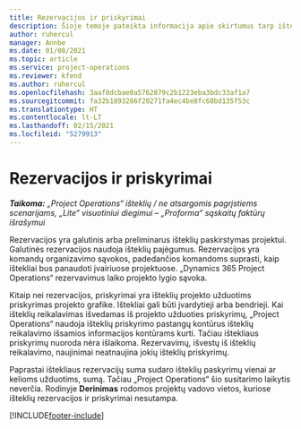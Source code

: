 ```yaml
---
title: Rezervacijos ir priskyrimai
description: Šioje temoje pateikta informacija apie skirtumus tarp išteklių rezervavimų ir išteklių priskyrimų.
author: ruhercul
manager: Annbe
ms.date: 01/08/2021
ms.topic: article
ms.service: project-operations
ms.reviewer: kfend
ms.author: ruhercul
ms.openlocfilehash: 3aaf8dcbae0a5762879c2b1223eba3bdc33af1a7
ms.sourcegitcommit: fa32b1893286f20271fa4ec4be8fc68bd135f53c
ms.translationtype: HT
ms.contentlocale: lt-LT
ms.lasthandoff: 02/15/2021
ms.locfileid: "5279913"
---
```

# <a name="bookings-vs-assignments"></a>Rezervacijos ir priskyrimai

_**Taikoma:** „Project Operations“ išteklių / ne atsargomis pagrįstiems scenarijams, „Lite“ visuotiniui diegimui – „Proforma“ sąskaitų faktūrų išrašymui_

Rezervacijos yra galutinis arba preliminarus išteklių paskirstymas projektui. Galutinės rezervacijos naudoja išteklių pajėgumus. Rezervacijos yra komandų organizavimo sąvokos, padedančios komandoms suprasti, kaip ištekliai bus panaudoti įvairiuose projektuose. „Dynamics 365 Project Operations“ rezervavimus laiko projekto lygio sąvoka. 

Kitaip nei rezervacijos, priskyrimai yra išteklių projekto užduotims priskyrimas projekto grafike. Ištekliai gali būti įvardytieji arba bendrieji.  Kai išteklių reikalavimas išvedamas iš projekto užduoties priskyrimų, „Project Operations“ naudoja išteklių priskyrimo pastangų kontūrus išteklių reikalavimo išsamios informacijos kontūrams kurti. Tačiau ištekliaus priskyrimų nuoroda nėra išlaikoma. Rezervavimų, išvestų iš išteklių reikalavimo, naujinimai neatnaujina jokių išteklių priskyrimų.

Paprastai ištekliaus rezervacijų suma sudaro išteklių paskyrimų vienai ar kelioms užduotims, sumą. Tačiau „Project Operations“ šio susitarimo laikytis neverčia. Rodinyje **Derinimas** rodomos projektų vadovo vietos, kuriose išteklių rezervacijos ir priskyrimai nesutampa.




[!INCLUDE[footer-include](../includes/footer-banner.md)]